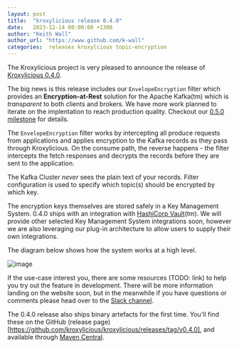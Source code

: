 ```yaml
---
layout: post
title:  "kroxylicious release 0.4.0"
date:   2023-12-14 00:00:00 +1300
author: "Keith Wall"
author_url: "https://www.github.com/k-wall"
categories:  releases kroxylcious topic-encryption
---
```


The Kroxylicious project is very pleased to announce the release of [Kroxylicious 0.4.0](https://github.com/kroxylicious/kroxylicious/releases/tag/v0.4.0).

The big news is this release includes our `EnvelopeEncryption` filter which provides an **Encryption-at-Rest** solution for the Apache Kafka(tm) which is _transparent_ to both clients and brokers. We have more work planned to iterate on the implentation to reach production quality. Checkout our [0.5.0 milestone](https://github.com/kroxylicious/kroxylicious/milestones/0.5.0) for details.

The `EnvelopeEncryption` filter works by intercepting all produce requests from applications and applies encryption to the Kafka records as they pass through Kroxylicious. On the consume path, the reverse happens - the filter intercepts the fetch responses and decrypts the records before they are sent to the application.

The Kafka Cluster *never* sees the plain text of your records. Filter configuration is used to specify which topic(s) should be encrypted by which key.

The encryption keys themselves are stored safely in a Key Management System.  0.4.0 ships with an integration with [HashiCorp Vault](https://www.hashicorp.com/products/vault)(tm).  We will provide other selected Key Management System integrations soon, however we are also leveraging our plug-in architecture to allow users to supply their own integrations.

The diagram below shows how the system works at a high level.

![image](https://github.com/kroxylicious/kroxylicious.github.io/assets/18440250/02b6c1fd-c8a4-495a-80a1-0c7e8f2f97f2)

If the use-case interest you, there are some resources (TODO: link) to help you try out the feature in development.  There will be more information landing on the website soon, but in the meanwhile if you have questions or comments please head over to the [Slack channel](https://kroxylicious.slack.com/).

The 0.4.0 release also ships binary artefacts for the first time.  You'll find these on the GitHub (release page)[https://github.com/kroxylicious/kroxylicious/releases/tag/v0.4.0], and available through [Maven Central](https://repo1.maven.org/maven2/io/kroxylicious/kroxylicious-app/0.4.0/).
